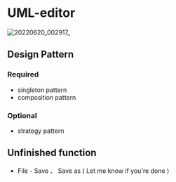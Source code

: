 # UML-editor

![20220620_002917_](https://user-images.githubusercontent.com/93152909/174491142-63a6b2eb-434d-48b5-9919-daf264ea9483.gif)


## Design Pattern

### Required
* singleton pattern
* composition pattern
### Optional
* strategy pattern

## Unfinished function
* File - Save 、 Save as ( Let me know if you're done )
